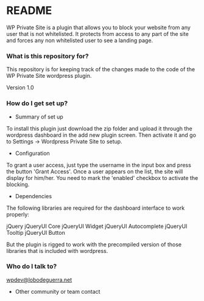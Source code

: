 # README #

WP Private Site is a plugin that allows you to block your website from any user that is not whitelisted.
It protects from access to any part of the site and forces any non whitelisted user to see a landing page.

### What is this repository for? ###

This repository is for keeping track of the changes made to the code of the WP Private Site wordpress plugin.

Version 1.0

### How do I get set up? ###

* Summary of set up

To install this plugin just download the zip folder and upload it through the wordpress dashboard in the add new plugin screen. 
Then activate it and go to Settings -> Wordpress Private Site to setup.

* Configuration

To grant a user access, just type the username in the input box and press the button 'Grant Access'. Once a user appears on the list, the site will display for him/her.
You need to mark the 'enabled' checkbox to activate the blocking.

* Dependencies

The following libraries are required for the dashboard interface to work properly:

jQuery
jQueryUI Core
jQueryUI Widget
jQueryUI Autocomplete
jQueryUI Tooltip
jQueryUI Button

But the plugin is rigged to work with the precompiled version of those libraries that is included with wordpress.

### Who do I talk to? ###

wpdev@lobodeguerra.net
* Other community or team contact